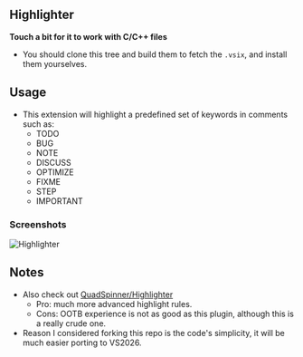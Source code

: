 ## Highlighter

**Touch a bit for it to work with C/C++ files**
- You should clone this tree and build them to fetch the `.vsix`, and install them yourselves.

## Usage
- This extension will highlight a predefined set of keywords in comments such as:
  * TODO
  * BUG
  * NOTE 
  * DISCUSS
  * OPTIMIZE
  * FIXME
  * STEP
  * IMPORTANT

### Screenshots
![Highlighter](image.png)


## Notes
- Also check out [QuadSpinner/Highlighter](https://github.com/QuadSpinner/Highlighter)
  - Pro: much more advanced highlight rules.
  - Cons: OOTB experience is not as good as this plugin, although this is a really crude one.
- Reason I considered forking this repo is the code's simplicity, it will be much easier porting to VS2026.